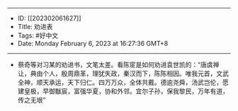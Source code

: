 - --
- ID: [[202302061627]]
- Title: 劝进表
- Tags: #好中文
- Date: Monday February 6, 2023 at 16:27:36 GMT+8
- --
- 蔡奇等对习某的劝进书，文笔太差。看陈宧是如何劝进袁世凯的：“唐虞禅让，典由个人，殷周鼎革，理犹失政，秦汉而下，陈陈相因。唯我元首，文武全神，顺天承运，天下归仁。四万万众，全体共戴。德逾尧舜，汤武岂伦，愿建皇极，早御黻宸，富强华夏，协和外邻。宜尔子孙，保我黎民，万年有道，传之无垠”
